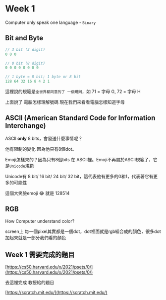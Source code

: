 # Week 1

Computer only speak one language - `Binary`

## Bit and Byte

```objectivec
// 3 bit (3 digit)
0 0 0

// 8 bit (8 digit)
0 0 0 0 0 0 0 0

// 1 byte = 8 bit; 1 byte or 8 bit
128 64 32 16 8 4 2 1
```

這裡說的規範是`全世界都同意的了 一個規則`，如 71 = 字母 G, 72 = 字母 H

上面說了 電腦怎樣理解號碼 現在我們來看看電腦怎樣知道字母

## ASCll (American Standard Code for Information Interchange)

ASCll **only** 8 bits，會發送什麼事情呢？

他有限制的變化 因為他只有8個dot。

Emoji怎樣來的？因為只有8個bits 在 ASCll裡。Emoji不再屬於ASCll規範了，它是`Unicode`規範

Unicode有 8 bit/ 16 bit/ 24 bit/ 32 bit，這代表他有更多的0和1，代表著它有更多的可能性


這個大笑臉emoji 😂   就是 128514

## RGB

How Computer understand color? 

screen上 每一個pixel其實都是一個dot，dot裡面就是rgb組合成的顏色，很多dot加起來就是一部分我們看的顏色


## Week 1 需要完成的題目

[https://cs50.harvard.edu/x/2021/psets/0/](https://cs50.harvard.edu/x/2021/psets/0/)

去這裡完成 教授給的題目

[https://scratch.mit.edu/](https://scratch.mit.edu/)
